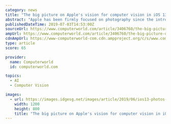 ```yaml
---
category: news
title: "The big picture on Apple's vision for computer vision in iOS 13"
abstract: "Apple has been firmly focused on photography since the introduction of the first iPhone in 2007, and this devotion comes into its own with the on-device computer vision AI it brings in iOS 13. Apple has developed powerful image intelligence features in its ..."
publishedDateTime: 2019-07-03T14:53:00Z
sourceUrl: https://www.computerworld.com/article/3406760/the-big-picture-on-apples-vision-for-computer-vision-in-ios-13.html
ampUrl: https://www.computerworld.com/article/3406760/the-big-picture-on-apples-vision-for-computer-vision-in-ios-13.amp.html
cdnAmpUrl: https://www-computerworld-com.cdn.ampproject.org/c/s/www.computerworld.com/article/3406760/the-big-picture-on-apples-vision-for-computer-vision-in-ios-13.amp.html
type: article
score: 65

provider:
  name: Computerworld
  id: computerworld.com

topics:
  - AI
  - Computer Vision

images:
  - url: https://images.idgesg.net/images/article/2019/06/ios13-photos-100798249-large.3x2.jpg
    width: 1200
    height: 800
    title: "The big picture on Apple's vision for computer vision in iOS 13"
---
```

